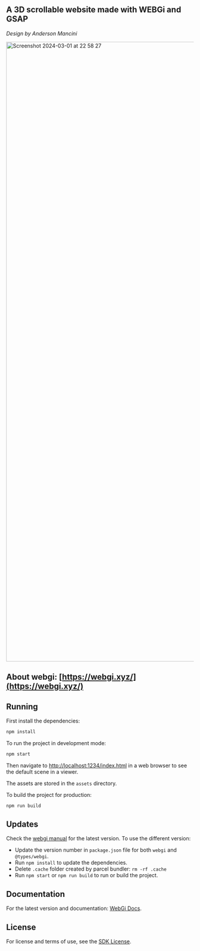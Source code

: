 ## A 3D scrollable website made with WEBGi and GSAP

*Design by Anderson Mancini*

<img width="1666" alt="Screenshot 2024-03-01 at 22 58 27" src="https://github.com/kKaskak/realvwr-scroll/assets/117831817/de87f8f2-1187-481f-8ada-d9b6c2d4a5bc">

## About webgi: [https://webgi.xyz/](https://webgi.xyz/)
## Running

First install the dependencies:

```bash
npm install
```

To run the project in development mode:

```bash
npm start
```

Then navigate to [http://localhost:1234/index.html](http://localhost:1234/index.html) in a web browser to see the default scene in a viewer.

The assets are stored in the `assets` directory.

To build the project for production:

```bash
npm run build
```

## Updates

Check the [webgi manual](https://webgi.xyz/docs/manual/#sdk-links) for the latest version.
To use the different version:

-   Update the version number in `package.json` file for both `webgi` and `@types/webgi`.
-   Run `npm install` to update the dependencies.
-   Delete `.cache` folder created by parcel bundler: `rm -rf .cache`
-   Run `npm start` or `npm run build` to run or build the project.

## Documentation

For the latest version and documentation: [WebGi Docs](https://webgi.xyz/docs/).

## License

For license and terms of use, see the [SDK License](https://webgi.xyz/docs/license).
